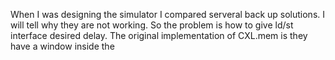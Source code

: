 When I was designing the simulator I compared serveral back up solutions. I will tell why they are not working. So the problem is how to give ld/st interface desired delay. The original implementation of CXL.mem is they have a window inside the 